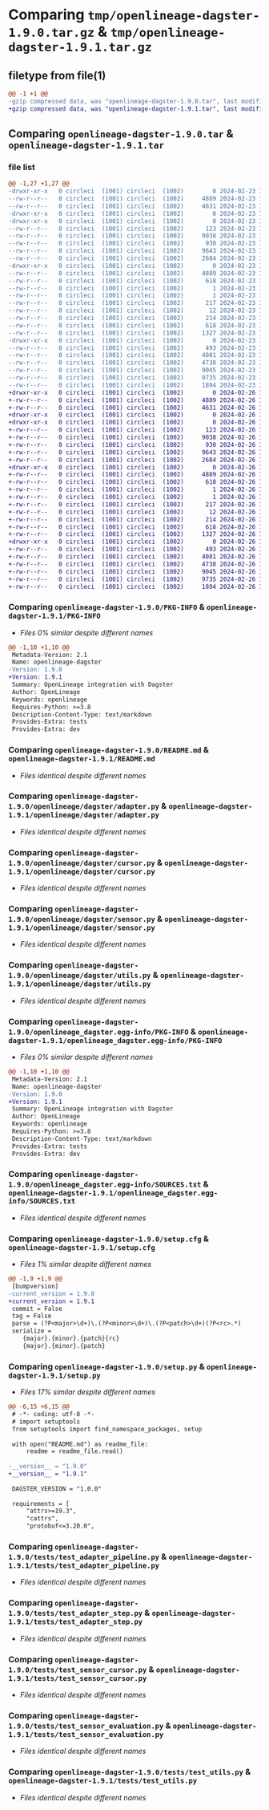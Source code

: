 # Comparing `tmp/openlineage-dagster-1.9.0.tar.gz` & `tmp/openlineage-dagster-1.9.1.tar.gz`

## filetype from file(1)

```diff
@@ -1 +1 @@
-gzip compressed data, was "openlineage-dagster-1.9.0.tar", last modified: Fri Feb 23 14:50:03 2024, max compression
+gzip compressed data, was "openlineage-dagster-1.9.1.tar", last modified: Mon Feb 26 15:00:14 2024, max compression
```

## Comparing `openlineage-dagster-1.9.0.tar` & `openlineage-dagster-1.9.1.tar`

### file list

```diff
@@ -1,27 +1,27 @@
-drwxr-xr-x   0 circleci  (1001) circleci  (1002)        0 2024-02-23 14:50:03.852190 openlineage-dagster-1.9.0/
--rw-r--r--   0 circleci  (1001) circleci  (1002)     4889 2024-02-23 14:50:03.852190 openlineage-dagster-1.9.0/PKG-INFO
--rw-r--r--   0 circleci  (1001) circleci  (1002)     4631 2024-02-23 14:49:59.000000 openlineage-dagster-1.9.0/README.md
-drwxr-xr-x   0 circleci  (1001) circleci  (1002)        0 2024-02-23 14:50:03.848190 openlineage-dagster-1.9.0/openlineage/
-drwxr-xr-x   0 circleci  (1001) circleci  (1002)        0 2024-02-23 14:50:03.848190 openlineage-dagster-1.9.0/openlineage/dagster/
--rw-r--r--   0 circleci  (1001) circleci  (1002)      123 2024-02-23 14:49:59.000000 openlineage-dagster-1.9.0/openlineage/dagster/__init__.py
--rw-r--r--   0 circleci  (1001) circleci  (1002)     9038 2024-02-23 14:49:59.000000 openlineage-dagster-1.9.0/openlineage/dagster/adapter.py
--rw-r--r--   0 circleci  (1001) circleci  (1002)      930 2024-02-23 14:49:59.000000 openlineage-dagster-1.9.0/openlineage/dagster/cursor.py
--rw-r--r--   0 circleci  (1001) circleci  (1002)     9643 2024-02-23 14:49:59.000000 openlineage-dagster-1.9.0/openlineage/dagster/sensor.py
--rw-r--r--   0 circleci  (1001) circleci  (1002)     2684 2024-02-23 14:49:59.000000 openlineage-dagster-1.9.0/openlineage/dagster/utils.py
-drwxr-xr-x   0 circleci  (1001) circleci  (1002)        0 2024-02-23 14:50:03.852190 openlineage-dagster-1.9.0/openlineage_dagster.egg-info/
--rw-r--r--   0 circleci  (1001) circleci  (1002)     4889 2024-02-23 14:50:03.000000 openlineage-dagster-1.9.0/openlineage_dagster.egg-info/PKG-INFO
--rw-r--r--   0 circleci  (1001) circleci  (1002)      618 2024-02-23 14:50:03.000000 openlineage-dagster-1.9.0/openlineage_dagster.egg-info/SOURCES.txt
--rw-r--r--   0 circleci  (1001) circleci  (1002)        1 2024-02-23 14:50:03.000000 openlineage-dagster-1.9.0/openlineage_dagster.egg-info/dependency_links.txt
--rw-r--r--   0 circleci  (1001) circleci  (1002)        1 2024-02-23 14:50:03.000000 openlineage-dagster-1.9.0/openlineage_dagster.egg-info/not-zip-safe
--rw-r--r--   0 circleci  (1001) circleci  (1002)      217 2024-02-23 14:50:03.000000 openlineage-dagster-1.9.0/openlineage_dagster.egg-info/requires.txt
--rw-r--r--   0 circleci  (1001) circleci  (1002)       12 2024-02-23 14:50:03.000000 openlineage-dagster-1.9.0/openlineage_dagster.egg-info/top_level.txt
--rw-r--r--   0 circleci  (1001) circleci  (1002)      214 2024-02-23 14:49:59.000000 openlineage-dagster-1.9.0/pyproject.toml
--rw-r--r--   0 circleci  (1001) circleci  (1002)      618 2024-02-23 14:50:03.852190 openlineage-dagster-1.9.0/setup.cfg
--rw-r--r--   0 circleci  (1001) circleci  (1002)     1327 2024-02-23 14:49:59.000000 openlineage-dagster-1.9.0/setup.py
-drwxr-xr-x   0 circleci  (1001) circleci  (1002)        0 2024-02-23 14:50:03.852190 openlineage-dagster-1.9.0/tests/
--rw-r--r--   0 circleci  (1001) circleci  (1002)      493 2024-02-23 14:49:59.000000 openlineage-dagster-1.9.0/tests/test_adapter_client.py
--rw-r--r--   0 circleci  (1001) circleci  (1002)     4081 2024-02-23 14:49:59.000000 openlineage-dagster-1.9.0/tests/test_adapter_pipeline.py
--rw-r--r--   0 circleci  (1001) circleci  (1002)     4738 2024-02-23 14:49:59.000000 openlineage-dagster-1.9.0/tests/test_adapter_step.py
--rw-r--r--   0 circleci  (1001) circleci  (1002)     9045 2024-02-23 14:49:59.000000 openlineage-dagster-1.9.0/tests/test_sensor_cursor.py
--rw-r--r--   0 circleci  (1001) circleci  (1002)     9735 2024-02-23 14:49:59.000000 openlineage-dagster-1.9.0/tests/test_sensor_evaluation.py
--rw-r--r--   0 circleci  (1001) circleci  (1002)     1894 2024-02-23 14:49:59.000000 openlineage-dagster-1.9.0/tests/test_utils.py
+drwxr-xr-x   0 circleci  (1001) circleci  (1002)        0 2024-02-26 15:00:14.447904 openlineage-dagster-1.9.1/
+-rw-r--r--   0 circleci  (1001) circleci  (1002)     4889 2024-02-26 15:00:14.447904 openlineage-dagster-1.9.1/PKG-INFO
+-rw-r--r--   0 circleci  (1001) circleci  (1002)     4631 2024-02-26 15:00:09.000000 openlineage-dagster-1.9.1/README.md
+drwxr-xr-x   0 circleci  (1001) circleci  (1002)        0 2024-02-26 15:00:14.443904 openlineage-dagster-1.9.1/openlineage/
+drwxr-xr-x   0 circleci  (1001) circleci  (1002)        0 2024-02-26 15:00:14.447904 openlineage-dagster-1.9.1/openlineage/dagster/
+-rw-r--r--   0 circleci  (1001) circleci  (1002)      123 2024-02-26 15:00:09.000000 openlineage-dagster-1.9.1/openlineage/dagster/__init__.py
+-rw-r--r--   0 circleci  (1001) circleci  (1002)     9038 2024-02-26 15:00:09.000000 openlineage-dagster-1.9.1/openlineage/dagster/adapter.py
+-rw-r--r--   0 circleci  (1001) circleci  (1002)      930 2024-02-26 15:00:09.000000 openlineage-dagster-1.9.1/openlineage/dagster/cursor.py
+-rw-r--r--   0 circleci  (1001) circleci  (1002)     9643 2024-02-26 15:00:09.000000 openlineage-dagster-1.9.1/openlineage/dagster/sensor.py
+-rw-r--r--   0 circleci  (1001) circleci  (1002)     2684 2024-02-26 15:00:09.000000 openlineage-dagster-1.9.1/openlineage/dagster/utils.py
+drwxr-xr-x   0 circleci  (1001) circleci  (1002)        0 2024-02-26 15:00:14.447904 openlineage-dagster-1.9.1/openlineage_dagster.egg-info/
+-rw-r--r--   0 circleci  (1001) circleci  (1002)     4889 2024-02-26 15:00:14.000000 openlineage-dagster-1.9.1/openlineage_dagster.egg-info/PKG-INFO
+-rw-r--r--   0 circleci  (1001) circleci  (1002)      618 2024-02-26 15:00:14.000000 openlineage-dagster-1.9.1/openlineage_dagster.egg-info/SOURCES.txt
+-rw-r--r--   0 circleci  (1001) circleci  (1002)        1 2024-02-26 15:00:14.000000 openlineage-dagster-1.9.1/openlineage_dagster.egg-info/dependency_links.txt
+-rw-r--r--   0 circleci  (1001) circleci  (1002)        1 2024-02-26 15:00:14.000000 openlineage-dagster-1.9.1/openlineage_dagster.egg-info/not-zip-safe
+-rw-r--r--   0 circleci  (1001) circleci  (1002)      217 2024-02-26 15:00:14.000000 openlineage-dagster-1.9.1/openlineage_dagster.egg-info/requires.txt
+-rw-r--r--   0 circleci  (1001) circleci  (1002)       12 2024-02-26 15:00:14.000000 openlineage-dagster-1.9.1/openlineage_dagster.egg-info/top_level.txt
+-rw-r--r--   0 circleci  (1001) circleci  (1002)      214 2024-02-26 15:00:09.000000 openlineage-dagster-1.9.1/pyproject.toml
+-rw-r--r--   0 circleci  (1001) circleci  (1002)      618 2024-02-26 15:00:14.451904 openlineage-dagster-1.9.1/setup.cfg
+-rw-r--r--   0 circleci  (1001) circleci  (1002)     1327 2024-02-26 15:00:09.000000 openlineage-dagster-1.9.1/setup.py
+drwxr-xr-x   0 circleci  (1001) circleci  (1002)        0 2024-02-26 15:00:14.447904 openlineage-dagster-1.9.1/tests/
+-rw-r--r--   0 circleci  (1001) circleci  (1002)      493 2024-02-26 15:00:09.000000 openlineage-dagster-1.9.1/tests/test_adapter_client.py
+-rw-r--r--   0 circleci  (1001) circleci  (1002)     4081 2024-02-26 15:00:09.000000 openlineage-dagster-1.9.1/tests/test_adapter_pipeline.py
+-rw-r--r--   0 circleci  (1001) circleci  (1002)     4738 2024-02-26 15:00:09.000000 openlineage-dagster-1.9.1/tests/test_adapter_step.py
+-rw-r--r--   0 circleci  (1001) circleci  (1002)     9045 2024-02-26 15:00:09.000000 openlineage-dagster-1.9.1/tests/test_sensor_cursor.py
+-rw-r--r--   0 circleci  (1001) circleci  (1002)     9735 2024-02-26 15:00:09.000000 openlineage-dagster-1.9.1/tests/test_sensor_evaluation.py
+-rw-r--r--   0 circleci  (1001) circleci  (1002)     1894 2024-02-26 15:00:09.000000 openlineage-dagster-1.9.1/tests/test_utils.py
```

### Comparing `openlineage-dagster-1.9.0/PKG-INFO` & `openlineage-dagster-1.9.1/PKG-INFO`

 * *Files 0% similar despite different names*

```diff
@@ -1,10 +1,10 @@
 Metadata-Version: 2.1
 Name: openlineage-dagster
-Version: 1.9.0
+Version: 1.9.1
 Summary: OpenLineage integration with Dagster
 Author: OpenLineage
 Keywords: openlineage
 Requires-Python: >=3.8
 Description-Content-Type: text/markdown
 Provides-Extra: tests
 Provides-Extra: dev
```

### Comparing `openlineage-dagster-1.9.0/README.md` & `openlineage-dagster-1.9.1/README.md`

 * *Files identical despite different names*

### Comparing `openlineage-dagster-1.9.0/openlineage/dagster/adapter.py` & `openlineage-dagster-1.9.1/openlineage/dagster/adapter.py`

 * *Files identical despite different names*

### Comparing `openlineage-dagster-1.9.0/openlineage/dagster/cursor.py` & `openlineage-dagster-1.9.1/openlineage/dagster/cursor.py`

 * *Files identical despite different names*

### Comparing `openlineage-dagster-1.9.0/openlineage/dagster/sensor.py` & `openlineage-dagster-1.9.1/openlineage/dagster/sensor.py`

 * *Files identical despite different names*

### Comparing `openlineage-dagster-1.9.0/openlineage/dagster/utils.py` & `openlineage-dagster-1.9.1/openlineage/dagster/utils.py`

 * *Files identical despite different names*

### Comparing `openlineage-dagster-1.9.0/openlineage_dagster.egg-info/PKG-INFO` & `openlineage-dagster-1.9.1/openlineage_dagster.egg-info/PKG-INFO`

 * *Files 0% similar despite different names*

```diff
@@ -1,10 +1,10 @@
 Metadata-Version: 2.1
 Name: openlineage-dagster
-Version: 1.9.0
+Version: 1.9.1
 Summary: OpenLineage integration with Dagster
 Author: OpenLineage
 Keywords: openlineage
 Requires-Python: >=3.8
 Description-Content-Type: text/markdown
 Provides-Extra: tests
 Provides-Extra: dev
```

### Comparing `openlineage-dagster-1.9.0/openlineage_dagster.egg-info/SOURCES.txt` & `openlineage-dagster-1.9.1/openlineage_dagster.egg-info/SOURCES.txt`

 * *Files identical despite different names*

### Comparing `openlineage-dagster-1.9.0/setup.cfg` & `openlineage-dagster-1.9.1/setup.cfg`

 * *Files 1% similar despite different names*

```diff
@@ -1,9 +1,9 @@
 [bumpversion]
-current_version = 1.9.0
+current_version = 1.9.1
 commit = False
 tag = False
 parse = (?P<major>\d+)\.(?P<minor>\d+)\.(?P<patch>\d+)(?P<rc>.*)
 serialize = 
 	{major}.{minor}.{patch}{rc}
 	{major}.{minor}.{patch}
```

### Comparing `openlineage-dagster-1.9.0/setup.py` & `openlineage-dagster-1.9.1/setup.py`

 * *Files 17% similar despite different names*

```diff
@@ -6,15 +6,15 @@
 # -*- coding: utf-8 -*-
 # import setuptools
 from setuptools import find_namespace_packages, setup
 
 with open("README.md") as readme_file:
     readme = readme_file.read()
 
-__version__ = "1.9.0"
+__version__ = "1.9.1"
 
 DAGSTER_VERSION = "1.0.0"
 
 requirements = [
     "attrs>=19.3",
     "cattrs",
     "protobuf<=3.20.0",
```

### Comparing `openlineage-dagster-1.9.0/tests/test_adapter_pipeline.py` & `openlineage-dagster-1.9.1/tests/test_adapter_pipeline.py`

 * *Files identical despite different names*

### Comparing `openlineage-dagster-1.9.0/tests/test_adapter_step.py` & `openlineage-dagster-1.9.1/tests/test_adapter_step.py`

 * *Files identical despite different names*

### Comparing `openlineage-dagster-1.9.0/tests/test_sensor_cursor.py` & `openlineage-dagster-1.9.1/tests/test_sensor_cursor.py`

 * *Files identical despite different names*

### Comparing `openlineage-dagster-1.9.0/tests/test_sensor_evaluation.py` & `openlineage-dagster-1.9.1/tests/test_sensor_evaluation.py`

 * *Files identical despite different names*

### Comparing `openlineage-dagster-1.9.0/tests/test_utils.py` & `openlineage-dagster-1.9.1/tests/test_utils.py`

 * *Files identical despite different names*

